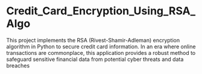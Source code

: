 # Credit_Card_Encryption_Using_RSA_Algo
This project implements the RSA (Rivest-Shamir-Adleman) encryption algorithm in Python to secure credit card information. In an era where online transactions are commonplace, this application provides a robust method to safeguard sensitive financial data from potential cyber threats and data breaches
